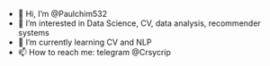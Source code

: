 - 👋 Hi, I’m @Paulchim532
- 👀 I’m interested in Data Science, CV, data analysis, recommender systems
- 🌱 I’m currently learning CV and NLP
- 📫 How to reach me: telegram @Crsycrip

<!---
Paulchim532/Paulchim532 is a ✨ special ✨ repository because its `README.md` (this file) appears on your GitHub profile.
You can click the Preview link to take a look at your changes.
--->
